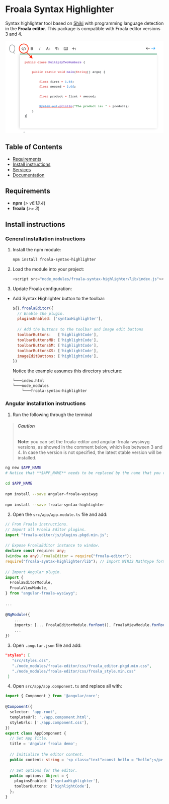 # Froala Syntax Highlighter

Syntax highlighter tool based on [Shiki](https://github.com/shikijs/shiki/tree/main/packages/shiki) with programming language detection in the **Froala editor**. This package is compatible with Froala editor versions 3 and 4.

![img.png](img.png)

## Table of Contents

- [Requirements](#requirements)
- [Install instructions](#install-instructions)
- [Services](#services)
- [Documentation](#documentation)

## Requirements

- **npm** (_> v6.13.4_)
- **froala** (_>= 3_)

## Install instructions

### General installation instructions

1. Install the npm module:

   ```bash
   npm install froala-syntax-highlighter
   ```

2. Load the module into your project:

   ```js
   <script src="node_modules/froala-syntax-highlighter/lib/index.js"></script>
   ```

3. Update Froala configuration:

- Add Syntax Highlighter button to the toolbar:

  ```js
  ${}.froalaEditor({
    // Enable the plugin.
    pluginsEnabled: ['syntaxHighlighter'],

    // Add the buttons to the toolbar and image edit buttons
    toolbarButtons:   ['highlightCode'],
    toolbarButtonsMD: ['highlightCode'],
    toolbarButtonsSM: ['highlightCode'],
    toolbarButtonsXS: ['highlightCode'],
    imageEditButtons: ['highlightCode'],
  })
  ```

  Notice the example assumes this directory structure:

  ```
  └───index.html
  └───node_modules
      └───froala-syntax-highlighter
  ```

### Angular installation instructions

1. Run the following through the terminal

> ###### **Caution**
>
> **Note:** you can set the froala-editor and angular-froala-wysiwyg versions, as showed in the comment below, which lies between 3 and 4. In case the version is not specified, the latest stable version will be installed.

```bash
ng new $APP_NAME
# Notice that **$APP_NAME** needs to be replaced by the name that you choose.

cd $APP_NAME

npm install --save angular-froala-wysiwyg

npm install --save froala-syntax-highlighter
```

2. Open the `src/app/app.module.ts` file and add:

```ts
// From Froala instructions.
// Import all Froala Editor plugins.
import "froala-editor/js/plugins.pkgd.min.js";

// Expose FroalaEditor instance to window.
declare const require: any;
(window as any).FroalaEditor = require("froala-editor");
require("froala-syntax-highlighter/lib"); // Import WIRIS Mathtype formula editor.

// Import Angular plugin.
import {
  FroalaEditorModule,
  FroalaViewModule,
} from "angular-froala-wysiwyg";

...

@NgModule({
    ...
    imports: [... FroalaEditorModule.forRoot(), FroalaViewModule.forRoot() ... ],
    ...
})
```

3. Open `.angular.json` file and add:

```json
"styles": [
   "src/styles.css",
   "./node_modules/froala-editor/css/froala_editor.pkgd.min.css",
   "./node_modules/froala-editor/css/froala_style.min.css"
 ]
```

4. Open `src/app/app.component.ts` and replace all with:

```ts
import { Component } from '@angular/core';

@Component({
  selector: 'app-root',
  templateUrl: './app.component.html',
  styleUrls: ['./app.component.css'],
})
export class AppComponent {
  // Set App Title.
  title = 'Angular froala demo';

  // Initialize the editor content.
  public content: string = '<p class="text">const hello = "hello";</p>';

  // Set options for the editor.
  public options: Object = {
    pluginsEnabled: ['syntaxHighlighter'],
    toolbarButtons: ['highlightCode'],
  };
}
```
